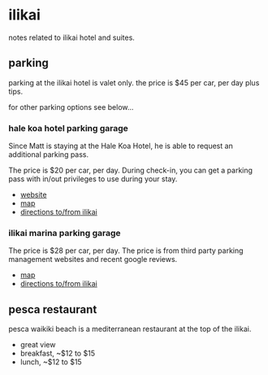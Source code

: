 # ilikai

notes related to ilikai hotel and suites.

## parking

parking at the ilikai hotel is valet only.  the price is $45 per car, per day plus tips.

for other parking options see below...

### hale koa hotel parking garage

Since Matt is staying at the Hale Koa Hotel, he is able to request an additional parking pass.

The price is $20 per car, per day. During check-in, you can get a parking pass with in/out privileges to use during your stay.

- [website](https://www.halekoa.com/about-hale-koa-hotel/parking)
- [map](https://maps.app.goo.gl/DURKSKkUs197aGgAA)
- [directions to/from ilikai](https://maps.app.goo.gl/Cze2M9udJJa4odt99)

### ilikai marina parking garage

The price is $28 per car, per day. The price is from third party parking management websites and recent google reviews.

- [map](https://maps.app.goo.gl/tXMvtrvDqZ9XkhDU8)
- [directions to/from ilikai](https://maps.app.goo.gl/Qj6CVWkA55ngKgwK6)

## pesca restaurant

pesca waikiki beach is a mediterranean restaurant at the top of the ilikai.

- great view
- breakfast, ~$12 to $15
- lunch, ~$12 to $15

